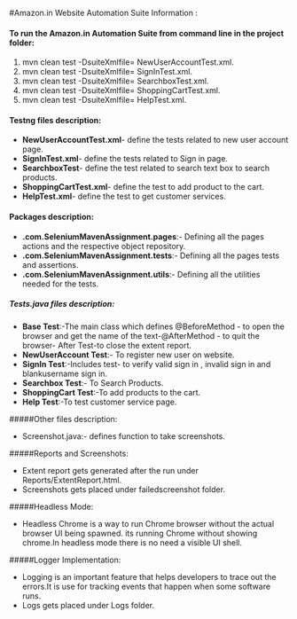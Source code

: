 #Amazon.in Website Automation Suite Information :

<h4>To run the Amazon.in Automation Suite from command line in the project folder:</h4>

1. mvn clean test -DsuiteXmlfile= NewUserAccountTest.xml.<br>
2. mvn clean test -DsuiteXmlfile= SignInTest.xml.<br>
3. mvn clean test -DsuiteXmlfile= SearchboxTest.xml.<br>
4. mvn clean test -DsuiteXmlfile= ShoppingCartTest.xml.<br>
5. mvn clean test -DsuiteXmlfile= HelpTest.xml.</h4></h4>

<h4>Testng files description:</h4>

- **NewUserAccountTest.xml**- define the tests related to new user account page.<br>
- **SignInTest.xml**- define the tests related to Sign in page.<br> 
- **SearchboxTest**- define the test related to search text box to search products.<br>
- **ShoppingCartTest.xml**- define the test to add product to the cart.<br>
- **HelpTest.xml**- define the test to get customer services.

<h4>Packages description:<br></h4>

- **.com.SeleniumMavenAssignment.pages**:- Defining all the pages actions and the respective object repository.<br> 
- **.com.SeleniumMavenAssignment.tests**:- Defining all the pages tests and assertions.<br>
- **.com.SeleniumMavenAssignment.utils**:- Defining all the utilities needed for the tests.<br>

##### Tests.java files description:

- **Base Test**:-The main class which defines @BeforeMethod - to open the browser and get the name of the text-@AfterMethod - to quit the browser- After Test-to close the extent report.<br>
- **NewUserAccount Test**:- To register new user on website.<br>
- **SignIn Test**:-Includes test- to verify valid sign in , invalid sign in and blankusername sign in.<br>
- **Searchbox Test**:- To Search Products.<br>
- **ShoppingCart Test**:-To add products to the cart.<br>
- **Help Test**:-To test customer service page.<br>

#####Other files description:

- Screenshot.java:- defines function to take screenshots.<br>


#####Reports and Screenshots:

- Extent report gets generated after the run under Reports/ExtentReport.html.<br>
- Screenshots gets placed under failedscreenshot folder.<br>

#####Headless Mode:
- Headless Chrome is a way to run Chrome browser without the actual browser UI being spawned. its running Chrome without showing chrome.In headless mode there is no need a visible UI shell.<br>

#####Logger Implementation:
- Logging is an important feature that helps developers to trace out the errors.It is use for tracking events that happen when some software runs.<br>
- Logs gets placed under Logs folder. 

